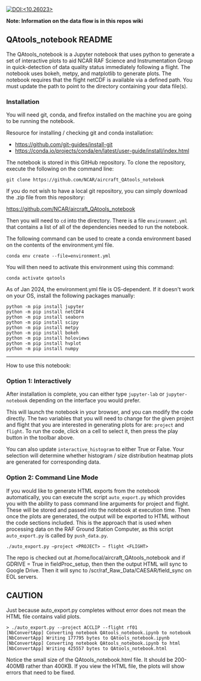 [![DOI:<10.26023>](http://img.shields.io/badge/DOI-10.26023-green.svg)](https://doi.org/10.26023/a0e3-4n78)

__Note: Information on the data flow is in this repos wiki__
## QAtools_notebook README

The QAtools_notebook is a Jupyter notebook that uses python to generate a set of interactive plots to aid NCAR RAF Science and Instrumentation Group in quick-detection of data quality status immediately following a flight. The notebook uses bokeh, metpy, and matplotlib to generate plots. The notebook requires that the flight netCDF is available via a defined path. You must update the path to point to the directory containing your data file(s).

### Installation

You will need git, conda, and firefox installed on the machine you are going to be running the notebook. 

Resource for installing / checking git and conda installation:

* https://github.com/git-guides/install-git
* https://conda.io/projects/conda/en/latest/user-guide/install/index.html

The notebook is stored in this GitHub repository. To clone the repository, execute the following on the command line:

`git clone https://github.com/NCAR/aircraft_QAtools_notebook`

If you do not wish to have a local git repository, you can simply download the .zip file from this repository:

https://github.com/NCAR/aircraft_QAtools_notebook

Then you will need to `cd` into the directory. There is a file `environment.yml` that contains a list of all of the dependencies needed to run the notebook. 

The following command can be used to create a conda environment based on the contents of the environment.yml file. 

`conda env create --file=environment.yml`

You will then need to activate this environment using this command:

`conda activate qatools`

As of Jan 2024, the environment.yml file is OS-dependent. If it doesn't work on your OS, install the following packages manually:
```
python -m pip install jupyter
python -m pip install netCDF4
python -m pip install seaborn
python -m pip install scipy
python -m pip install metpy
python -m pip install bokeh
python -m pip install holoviews
python -m pip install hvplot
python -m pip install numpy
```

-----

How to use this notebook:

### Option 1: Interactively

After installation is complete, you can either type `jupyter-lab` or `jupyter-notebook` depending on the interface you would prefer.

This will launch the notebook in your browser, and you can modify the code directly. The two variables that you will need to change for the given project and flight that you are interested in generating plots for are: `project` and `flight`. To run the code, click on a cell to select it, then press the play button in the toolbar above.

You can also update `interactive_histogram` to either True or False. Your selection will determine whether histogram / size distribution heatmap plots are generated for corresponding data. 

### Option 2: Command Line Mode

If you would like to generate HTML exports from the notebook automatically, you can execute the script `auto_export.py` which provides you with the ability to pass command line arguments for project and flight. These will be stored and passed into the notebook at execution time. Then once the plots are generated, the output will be exported to HTML without the code sections included. This is the approach that is used when processing data on the RAF Ground Station Computer, as this script `auto_export.py` is called by `push_data.py`. 

`./auto_export.py –project <PROJECT> – flight <FLIGHT>`

The repo is checked out at /home/local/aircraft_QAtools_notebook and if GDRIVE = True in fieldProc_setup, then then the output HTML will sync to Google Drive. Then it will sync to /scr/raf_Raw_Data/CAESAR/field_sync on EOL servers.

## CAUTION

Just because auto_export.py completes without error does not mean the HTML file contains valid plots. 

```
> ./auto_export.py --project ACCLIP --flight rf01
[NbConvertApp] Converting notebook QAtools_notebook.ipynb to notebook
[NbConvertApp] Writing 177795 bytes to QAtools_notebook.ipynb
[NbConvertApp] Converting notebook QAtools_notebook.ipynb to html
[NbConvertApp] Writing 425557 bytes to QAtools_notebook.html
```
Notice the small size of the QAtools_notebook.html file. It should be 200-400MB rather than 400KB. If you view the HTML file, the plots will show errors that need to be fixed.

